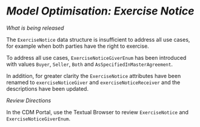 # *Model Optimisation: Exercise Notice*

_What is being released_

The `ExerciseNotice` data structure is insufficient to address all use cases, for example when both parties have the right to exercise.​

To address all use cases, `ExerciseNoticeGiverEnum` has been introduced with values `Buyer`, `Seller`, `Both` and `AsSpecifiedInMasterAgreement`.

In addition, for greater clarity the `ExerciseNotice` attributes have been renamed to `exerciseNoticeGiver` and `exerciseNoticeReceiver`  and the descriptions have been updated.

_Review Directions_

In the CDM Portal, use the Textual Browser to review `ExerciseNotice` and `ExerciseNoticeGiverEnum`.
